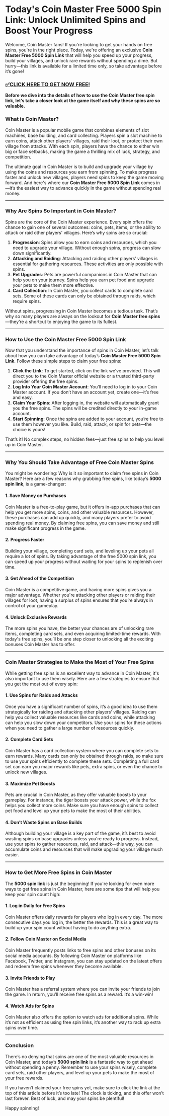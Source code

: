 # Today's Coin Master Free 5000 Spin Link: Unlock Unlimited Spins and Boost Your Progress

Welcome, Coin Master fans! If you're looking to get your hands on free spins, you're in the right place. Today, we're offering an exclusive **Coin Master Free 5000 Spin Link** that will help you speed up your progress, build your villages, and unlock rare rewards without spending a dime. But hurry—this link is available for a limited time only, so take advantage before it’s gone!

### [✅CLICK HERE TO GET NOW FREE!](https://freeforyou.xyz/coin/master/)

**Before we dive into the details of how to use the Coin Master free spin link, let’s take a closer look at the game itself and why these spins are so valuable.**

### What is Coin Master?

Coin Master is a popular mobile game that combines elements of slot machines, base building, and card collecting. Players spin a slot machine to earn coins, attack other players' villages, raid their loot, or protect their own village from attacks. With each spin, players have the chance to either win big or face setbacks, making the game a thrilling mix of luck, strategy, and competition.

The ultimate goal in Coin Master is to build and upgrade your village by using the coins and resources you earn from spinning. To make progress faster and unlock new villages, players need spins to keep the game moving forward. And here's where our **Coin Master Free 5000 Spin Link** comes in—it’s the easiest way to advance quickly in the game without spending real money.

---

### Why Are Spins So Important in Coin Master?

Spins are the core of the Coin Master experience. Every spin offers the chance to gain one of several outcomes: coins, pets, items, or the ability to attack or raid other players' villages. Here’s why spins are so crucial:

1. **Progression**: Spins allow you to earn coins and resources, which you need to upgrade your village. Without enough spins, progress can slow down significantly.
2. **Attacking and Raiding**: Attacking and raiding other players’ villages is essential for gathering resources. These activities are only possible with spins.
3. **Pet Upgrades**: Pets are powerful companions in Coin Master that can help you on your journey. Spins help you earn pet food and upgrade your pets to make them more effective.
4. **Card Collection**: In Coin Master, you collect cards to complete card sets. Some of these cards can only be obtained through raids, which require spins.

Without spins, progressing in Coin Master becomes a tedious task. That’s why so many players are always on the lookout for **Coin Master free spins**—they’re a shortcut to enjoying the game to its fullest.

---

### How to Use the Coin Master Free 5000 Spin Link

Now that you understand the importance of spins in Coin Master, let’s talk about how you can take advantage of today’s **Coin Master Free 5000 Spin Link**. Follow these simple steps to claim your free spins:

1. **Click the Link**: To get started, click on the link we’ve provided. This will direct you to the Coin Master official website or a trusted third-party provider offering the free spins.
2. **Log Into Your Coin Master Account**: You’ll need to log in to your Coin Master account. If you don’t have an account yet, create one—it’s free and easy.
3. **Claim Your Spins**: After logging in, the website will automatically grant you the free spins. The spins will be credited directly to your in-game account.
4. **Start Spinning**: Once the spins are added to your account, you’re free to use them however you like. Build, raid, attack, or spin for pets—the choice is yours!

That’s it! No complex steps, no hidden fees—just free spins to help you level up in Coin Master.

---

### Why You Should Take Advantage of Free Coin Master Spins

You might be wondering: Why is it so important to claim free spins in Coin Master? Here are a few reasons why grabbing free spins, like today’s **5000 spin link**, is a game-changer:

#### 1. **Save Money on Purchases**
Coin Master is a free-to-play game, but it offers in-app purchases that can help you get more spins, coins, and other valuable resources. However, these purchases can add up quickly, and many players prefer to avoid spending real money. By claiming free spins, you can save money and still make significant progress in the game.

#### 2. **Progress Faster**
Building your village, completing card sets, and leveling up your pets all require a lot of spins. By taking advantage of the free 5000 spin link, you can speed up your progress without waiting for your spins to replenish over time.

#### 3. **Get Ahead of the Competition**
Coin Master is a competitive game, and having more spins gives you a major advantage. Whether you're attacking other players or raiding their villages for loot, having a surplus of spins ensures that you’re always in control of your gameplay.

#### 4. **Unlock Exclusive Rewards**
The more spins you have, the better your chances are of unlocking rare items, completing card sets, and even acquiring limited-time rewards. With today's free spins, you’ll be one step closer to unlocking all the exciting bonuses Coin Master has to offer.

---

### Coin Master Strategies to Make the Most of Your Free Spins

While getting free spins is an excellent way to advance in Coin Master, it's also important to use them wisely. Here are a few strategies to ensure that you get the most out of every spin:

#### 1. **Use Spins for Raids and Attacks**
Once you have a significant number of spins, it’s a good idea to use them strategically for raiding and attacking other players’ villages. Raiding can help you collect valuable resources like cards and coins, while attacking can help you slow down your competitors. Use your spins for these actions when you need to gather a large number of resources quickly.

#### 2. **Complete Card Sets**
Coin Master has a card collection system where you can complete sets to earn rewards. Many cards can only be obtained through raids, so make sure to use your spins efficiently to complete these sets. Completing a full card set can earn you major rewards like pets, extra spins, or even the chance to unlock new villages.

#### 3. **Maximize Pet Boosts**
Pets are crucial in Coin Master, as they offer valuable boosts to your gameplay. For instance, the tiger boosts your attack power, while the fox helps you collect more coins. Make sure you have enough spins to collect pet food and level up your pets to make the most of their abilities.

#### 4. **Don’t Waste Spins on Base Builds**
Although building your village is a key part of the game, it’s best to avoid wasting spins on base upgrades unless you're ready to progress. Instead, use your spins to gather resources, raid, and attack—this way, you can accumulate coins and resources that will make upgrading your village much easier.

---

### How to Get More Free Spins in Coin Master

The **5000 spin link** is just the beginning! If you're looking for even more ways to get free spins in Coin Master, here are some tips that will help you keep your spin count high:

#### 1. **Log in Daily for Free Spins**
Coin Master offers daily rewards for players who log in every day. The more consecutive days you log in, the better the rewards. This is a great way to build up your spin count without having to do anything extra.

#### 2. **Follow Coin Master on Social Media**
Coin Master frequently posts links to free spins and other bonuses on its social media accounts. By following Coin Master on platforms like Facebook, Twitter, and Instagram, you can stay updated on the latest offers and redeem free spins whenever they become available.

#### 3. **Invite Friends to Play**
Coin Master has a referral system where you can invite your friends to join the game. In return, you’ll receive free spins as a reward. It’s a win-win!

#### 4. **Watch Ads for Spins**
Coin Master also offers the option to watch ads for additional spins. While it’s not as efficient as using free spin links, it’s another way to rack up extra spins over time.

---

### Conclusion

There’s no denying that spins are one of the most valuable resources in Coin Master, and today’s **5000 spin link** is a fantastic way to get ahead without spending a penny. Remember to use your spins wisely, complete card sets, raid other players, and level up your pets to make the most of your free rewards.

If you haven’t claimed your free spins yet, make sure to click the link at the top of this article before it’s too late! The clock is ticking, and this offer won’t last forever. Best of luck, and may your spins be plentiful! 

Happy spinning!
